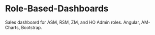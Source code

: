 # Role-Based-Dashboards
Sales dashboard for ASM, RSM, ZM, and HO Admin roles. Angular, AM-Charts, Bootstrap.
